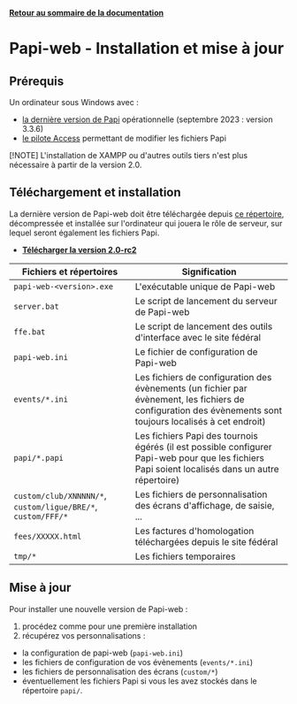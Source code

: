 **[Retour au sommaire de la documentation](../README.md)**

# Papi-web - Installation et mise à jour

## Prérequis

Un ordinateur sous Windows avec :
  - [la dernière version de Papi](https://dna.ffechecs.fr/ressources/appariements/papi/) opérationnelle (septembre 2023 : version 3.3.6)
  - [le pilote Access](https://www.microsoft.com/en-us/download/details.aspx?id=54920) permettant de modifier les fichiers Papi

[!NOTE]
L'installation de XAMPP ou d'autres outils tiers n'est plus nécessaire à partir de la version 2.0.

## Téléchargement et installation

La dernière version de Papi-web doit être téléchargée depuis [ce répertoire](../downloads), décompressée et installée sur l'ordinateur qui jouera le rôle de serveur, sur lequel seront également les fichiers Papi.

- **[Télécharger la version 2.0-rc2](https://raw.githubusercontent.com/pascalaubry/papi-web/main/downloads/papi-web-2.0-rc4.zip)**

| Fichiers et répertoires  | Signification                                                                                                                                               |
| -----------------------  |-------------------------------------------------------------------------------------------------------------------------------------------------------------|
| `papi-web-<version>.exe`  | L'exécutable unique de Papi-web                                                                                                                             |
| `server.bat`  | Le script de lancement du serveur de Papi-web                                                                                                               |
| `ffe.bat`  | Le script de lancement des outils d'interface avec le site fédéral                                                                                          |
| `papi-web.ini`  | Le fichier de configuration de Papi-web                                                                                                                     |
| `events/*.ini`  | Les fichiers de configuration des évènements (un fichier par évènement, les fichiers de configuration des évènements sont toujours localisés à cet endroit) |
| `papi/*.papi`  | Les fichiers Papi des tournois égérés (il est possible configurer Papi-web pour que les fichiers Papi soient localisés dans un autre répertoire)            |
| `custom/club/XNNNNN/*`, `custom/ligue/BRE/*`, `custom/FFF/*`  | Les fichiers de personnalisation des écrans d'affichage, de saisie, ...                                                                                     |
| `fees/XXXXX.html`  | Les factures d'homologation téléchargées depuis le site fédéral                                                                                             |
| `tmp/*`  | Les fichiers temporaires                                                                                                                                    |

## Mise à jour

Pour installer une nouvelle version de Papi-web :
1. procédez comme pour une première installation
1. récupérez vos personnalisations :
  - la configuration de papi-web (`papi-web.ini`)
  - les fichiers de configuration de vos évènements (`events/*.ini`)
  - les fichiers de personnalisation des écrans (`custom/*`)
  - éventuellement les fichiers Papi si vous les avez stockés dans le répertoire `papi/`.

